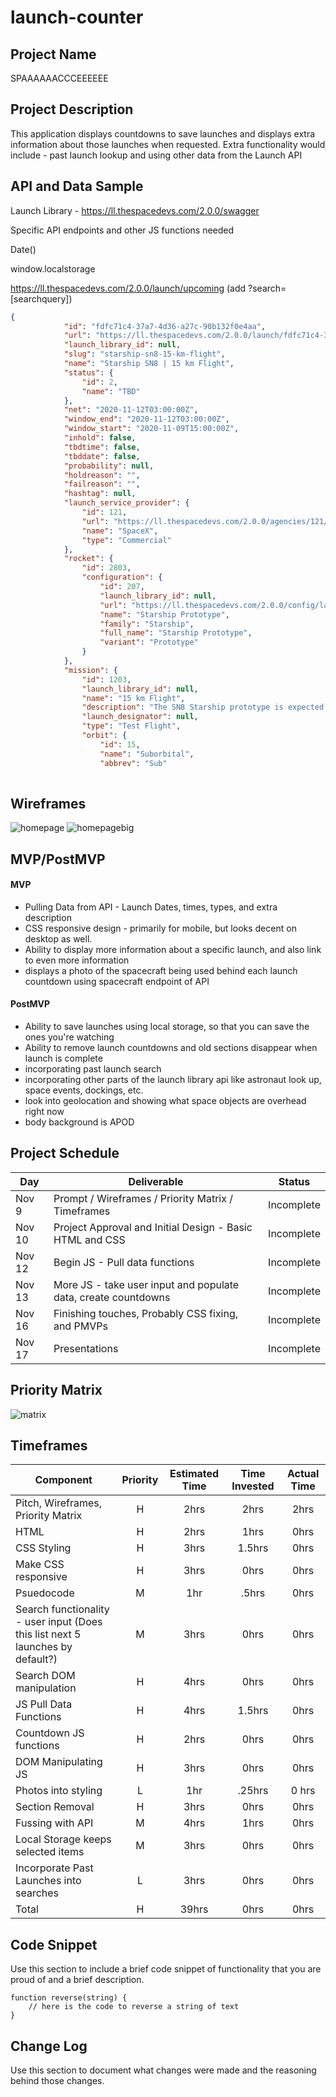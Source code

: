# launch-counter

## Project Name

SPAAAAAACCCEEEEEE

## Project Description

This application displays countdowns to save launches and displays extra information about those launches when requested.
Extra functionality would include - past launch lookup and using other data from the Launch API

## API and Data Sample

Launch Library - https://ll.thespacedevs.com/2.0.0/swagger

Specific API endpoints and other JS functions needed

Date()

window.localstorage

https://ll.thespacedevs.com/2.0.0/launch/upcoming (add ?search=[searchquery])


```json
{
            "id": "fdfc71c4-37a7-4d36-a27c-90b132f0e4aa",
            "url": "https://ll.thespacedevs.com/2.0.0/launch/fdfc71c4-37a7-4d36-a27c-90b132f0e4aa/",
            "launch_library_id": null,
            "slug": "starship-sn8-15-km-flight",
            "name": "Starship SN8 | 15 km Flight",
            "status": {
                "id": 2,
                "name": "TBD"
            },
            "net": "2020-11-12T03:00:00Z",
            "window_end": "2020-11-12T03:00:00Z",
            "window_start": "2020-11-09T15:00:00Z",
            "inhold": false,
            "tbdtime": false,
            "tbddate": false,
            "probability": null,
            "holdreason": "",
            "failreason": "",
            "hashtag": null,
            "launch_service_provider": {
                "id": 121,
                "url": "https://ll.thespacedevs.com/2.0.0/agencies/121/",
                "name": "SpaceX",
                "type": "Commercial"
            },
            "rocket": {
                "id": 2803,
                "configuration": {
                    "id": 207,
                    "launch_library_id": null,
                    "url": "https://ll.thespacedevs.com/2.0.0/config/launcher/207/",
                    "name": "Starship Prototype",
                    "family": "Starship",
                    "full_name": "Starship Prototype",
                    "variant": "Prototype"
                }
            },
            "mission": {
                "id": 1203,
                "launch_library_id": null,
                "name": "15 km Flight",
                "description": "The SN8 Starship prototype is expected to perform a first flight to an altitude of 15 km or 50,000 ft.",
                "launch_designator": null,
                "type": "Test Flight",
                "orbit": {
                    "id": 15,
                    "name": "Suborbital",
                    "abbrev": "Sub"
             
```

## Wireframes

![homepage](/assets/Homepagev2.png "Homepage")
![homepagebig](/assets/desktopversion.png "Homepage big")

## MVP/PostMVP 

#### MVP 

- Pulling Data from API - Launch Dates, times, types, and extra description
- CSS responsive design - primarily for mobile, but looks decent on desktop as well.
- Ability to display more information about a specific launch, and also link to even more information
- displays a photo of the spacecraft being used behind each launch countdown using spacecraft endpoint of API


#### PostMVP  

- Ability to save launches using local storage, so that you can save the ones you're watching
- Ability to remove launch countdowns and old sections disappear when launch is complete
- incorporating past launch search
- incorporating other parts of the launch library api like astronaut look up, space events, dockings, etc.
- look into geolocation and showing what space objects are overhead right now
- body background is APOD

## Project Schedule

|  Day | Deliverable | Status
|---|---| ---|
|Nov 9| Prompt / Wireframes / Priority Matrix / Timeframes | Incomplete
|Nov 10| Project Approval and Initial Design - Basic HTML and CSS | Incomplete
|Nov 12| Begin JS - Pull data functions  | Incomplete
|Nov 13| More JS - take user input and populate data, create countdowns | Incomplete
|Nov 16| Finishing touches, Probably CSS fixing, and PMVPs | Incomplete
|Nov 17| Presentations | Incomplete

## Priority Matrix

![matrix](/assets/priority-matrix.png "priority matrix")

## Timeframes

| Component | Priority | Estimated Time | Time Invested | Actual Time |
| --- | :---: |  :---: | :---: | :---: |
| Pitch, Wireframes, Priority Matrix| H | 2hrs | 2hrs | 2hrs| 
| HTML | H | 2hrs| 1hrs | 0hrs |
| CSS Styling | H | 3hrs| 1.5hrs | 0hrs |
| Make CSS responsive | H | 3hrs| 0hrs | 0hrs |
| Psuedocode | M | 1hr | .5hrs | 0hrs |
| Search functionality - user input (Does this list next 5 launches by default?) | M | 3hrs | 0hrs | 0hrs |
| Search DOM manipulation | H | 4hrs| 0hrs | 0hrs |
| JS Pull Data Functions | H | 4hrs| 1.5hrs | 0hrs |
| Countdown JS functions | H | 2hrs| 0hrs | 0hrs |
| DOM Manipulating JS | H | 3hrs| 0hrs | 0hrs |
| Photos into styling| L | 1hr | .25hrs | 0 hrs|
| Section Removal | H | 3hrs| 0hrs | 0hrs |
| Fussing with API | M | 4hrs| 1hrs | 0hrs |
| Local Storage keeps selected items| M | 3hrs| 0hrs | 0hrs |
| Incorporate Past Launches into searches | L | 3hrs | 0hrs | 0hrs|
| Total | H | 39hrs| 0hrs | 0hrs |

## Code Snippet

Use this section to include a brief code snippet of functionality that you are proud of and a brief description.  

```
function reverse(string) {
	// here is the code to reverse a string of text
}
```

## Change Log
 Use this section to document what changes were made and the reasoning behind those changes.
